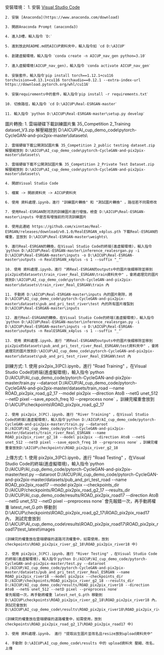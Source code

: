 安裝環境：
    1. 安裝 [Visual Studio Code](https://code.visualstudio.com/)

    2. 安裝 [Anaconda](https://www.anaconda.com/download)

    3. 開啟Anaconda Prompt (anaconda3)

    4. 進入D槽，輸入指令 ˋD:ˋ

    5. 進到放此README.md的AICUP資料夾中，輸入指令如 ˋcd D:\AICUPˋ

    6. 創建虛擬環境，輸入指令 ˋconda create -n AICUP_nav_gen python=3.10ˋ

    7. 進入虛擬環境(AICUP_nav_gen)，輸入指令 ˋconda activate AICUP_nav_genˋ

    8. 安裝套件，輸入指令ˋpip install torch==1.12.1+cu116 torchvision==0.13.1+cu116 torchaudio==0.12.1 --extra-index-url https://download.pytorch.org/whl/cu116ˋ

    9. 安裝requirements中的套件，輸入指令ˋpip install -r requirements.txtˋ

    10. 切換路徑，輸入指令 ˋcd D:\AICUP\Real-ESRGAN-masterˋ

    11. 輸入指令 ˋpython D:\AICUP\Real-ESRGAN-master\setup.py developˋ


圖片轉換:
    1. 雲端硬碟下載訓練圖片集 35_Competition 2_Training dataset_V3.zip 解壓縮放到 D:\AICUP\AI_cup_demo_code\pytorch-CycleGAN-and-pix2pix-master\datasets\

    2. 雲端硬碟下載公開測試圖片集 35_Competition 2_public testing dataset.zip 解壓縮放到 D:\AICUP\AI_cup_demo_code\pytorch-CycleGAN-and-pix2pix-master\datasets\

    3. 雲端硬碟下載不公開測試圖片集 35_Competition 2_Private Test Dataset.zip 解壓縮放到 D:\AICUP\AI_cup_demo_code\pytorch-CycleGAN-and-pix2pix-master\datasets\

    4. 開啟Visual Studio Code

    5. 檔案 -> 開啟資料夾 -> AICUP資料夾

    6. 使用 資料處理.ipynb，進行 "訓練圖片轉換" 和 "測試圖片轉換" ，路徑若不同需修改

    7. 使用Real-ESRGAN對河流的訓練圖片進行增強，檢查 D:\AICUP\Real-ESRGAN-master\inputs 中是否有增強前的河流訓練圖片

    8. 使用此連結 https://github.com/xinntao/Real-ESRGAN/releases/download/v0.1.0/RealESRGAN_x4plus.pth 下載Real-ESRGAN的權重，並放到 D:\AICUP\Real-ESRGAN-master\weights\

    9. 進行Real-ESRGAN的轉換，在Visual Studio Code的終端(進虛擬環境)，輸入指令 ˋpython D:\AICUP\Real-ESRGAN-master\inference_realesrgan.py -i D:\AICUP\Real-ESRGAN-master\inputs -o D:\AICUP\Real-ESRGAN-master\outputs -n RealESRGAN_x4plus -s 1 --suffix "_"ˋ

    10. 使用 資料處理.ipynb，進行 "將Real-ESRGAN的outputs中的圖片後綴移除並移到pix2pix的datasets\train_river_Real_ESRGAN\train資料夾中" ，會將處理完的圖片放到D:\AICUP\AI_cup_demo_code\pytorch-CycleGAN-and-pix2pix-master\datasets\train_river_Real_ESRGAN\train 內

    11. 手動將 D:\AICUP\Real-ESRGAN-master\inputs 內的圖片刪除，將 D:\AICUP\AI_cup_demo_code\pytorch-CycleGAN-and-pix2pix-master\datasets\pub_and_pri_test_river\test 內的所有圖片複製到 D:\AICUP\Real-ESRGAN-master\inputs

    12. 進行Real-ESRGAN的轉換，在Visual Studio Code的終端(進虛擬環境)，輸入指令 ˋpython D:\AICUP\Real-ESRGAN-master\inference_realesrgan.py -i D:\AICUP\Real-ESRGAN-master\inputs -o D:\AICUP\Real-ESRGAN-master\outputs -n RealESRGAN_x4plus -s 1 --suffix "_"ˋ

    13. 使用 資料處理.ipynb，進行 "將Real-ESRGAN的outputs中的圖片後綴移除並移到pix2pix的datasets\pub_and_pri_test_river_Real_ESRGAN\test資料夾中" ，會將處理完的圖片放到D:\AICUP\AI_cup_demo_code\pytorch-CycleGAN-and-pix2pix-master\datasets\pub_and_pri_test_river_Real_ESRGAN\test 內


訓練方式:
    1. 使用 pix2pix_3(PC).ipynb，進行 "Road Training" ，在Visual Studio Code的終端(進虛擬環境)，輸入指令ˋpython D:/AICUP/AI_cup_demo_code/pytorch-CycleGAN-and-pix2pix-master/train.py --dataroot D:/AICUP/AI_cup_demo_code/pytorch-CycleGAN-and-pix2pix-master/datasets/train_road --name ROAD_pix2pix_road_g2_17 --model pix2pix --direction AtoB --netG unet_512 --netD pixel --save_epoch_freq 10 --preprocess noneˋ ，訓練完權重會放到D:\AICUP\checkpoints\ROAD_pix2pix_road_g2_17

    2. 使用 pix2pix_3(PC).ipynb，進行 "River Training" ，在Visual Studio Code的終端(進虛擬環境)，輸入指令ˋpython D:/AICUP/AI_cup_demo_code/pytorch-CycleGAN-and-pix2pix-master/train.py --dataroot D:/AICUP/AI_cup_demo_code/pytorch-CycleGAN-and-pix2pix-master/datasets/train_river_Real_ESRGAN --name ROAD_pix2pix_river_g2_18 --model pix2pix --direction AtoB --netG unet_512 --netD pixel --save_epoch_freq 10 --preprocess noneˋ ，訓練完權重會放到D:\AICUP\checkpoints\ROAD_pix2pix_river_g2_18


上傳方式:
    1. 使用 pix2pix_3(PC).ipynb，進行 "Road Testing" ，在Visual Studio Code的終端(進虛擬環境)，輸入指令ˋpython D:/AICUP/AI_cup_demo_code/pytorch-CycleGAN-and-pix2pix-master/test.py --dataroot D:/AICUP/AI_cup_demo_code/pytorch-CycleGAN-and-pix2pix-master/datasets/pub_and_pri_test_road --name ROAD_pix2pix_road17 --model pix2pix --checkpoints_dir D:/AICUP/checkpoints/ROAD_pix2pix_road_g2_17 --results_dir D:/AICUP/AI_cup_demo_code/results/ROAD_pix2pix_road17 --direction AtoB --netG unet_512 --netD pixel --preprocess noneˋ
    會先報錯一次，再手動將權重 latest_net_G.pth 移動到 D:\AICUP\checkpoints\ROAD_pix2pix_road_g2_17\ROAD_pix2pix_road17 內， 測試完會放到 D:\AICUP\AI_cup_demo_code\results\ROAD_pix2pix_road17\ROAD_pix2pix_road17\test_latest\images

    (訓練完的權重放在雲端硬碟的道路河流權重中，如需使用，放到 checkpoints\ROAD_pix2pix_river_g2_18\ROAD_pix2pix_river18 中)

    2. 使用 pix2pix_3(PC).ipynb，進行 "River Testing" ，在Visual Studio Code的終端(進虛擬環境)，輸入指令ˋpython D:/AICUP/AI_cup_demo_code/pytorch-CycleGAN-and-pix2pix-master/test.py --dataroot D:/AICUP/AI_cup_demo_code/pytorch-CycleGAN-and-pix2pix-master/datasets/pub_and_pri_test_river_Real_ESRGAN --name ROAD_pix2pix_river18 --model pix2pix --checkpoints_dir D:/AICUP/checkpoints/ROAD_pix2pix_river_g2_18 --results_dir D:/AICUP/AI_cup_demo_code/results/ROAD_pix2pix_river18 --direction AtoB --netG unet_512 --netD pixel --preprocess noneˋ
    會先報錯一次，再手動將權重 latest_net_G.pth 移動到 D:\AICUP\checkpoints\ROAD_pix2pix_river_g2_18\ROAD_pix2pix_river18 內，測試完會放到 D:\AICUP\AI_cup_demo_code\results\ROAD_pix2pix_river18\ROAD_pix2pix_river18\test_latest\images

    (訓練完的權重放在雲端硬碟的道路權重中，如需使用，放到 checkpoints\ROAD_pix2pix_road_g2_17\ROAD_pix2pix_road17 中)

    3. 使用 資料處理.ipynb， 進行 "提取出生圖片並改名且resize放到upload資料夾中"

    4. 手動對 D:\AICUP\AI_cup_demo_code\results 中的 upload資料夾 壓縮、改名，上傳 
